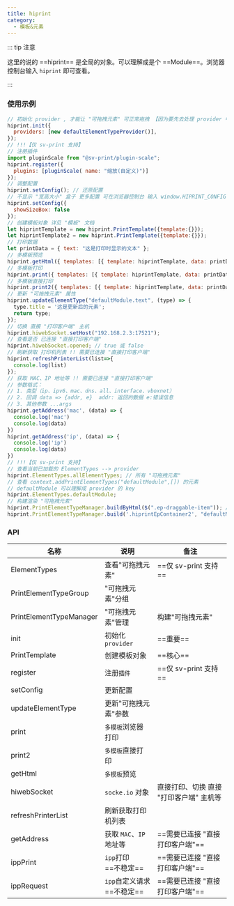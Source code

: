 ```yaml
---
title: hiprint
category:
  - 模板&元素
---
```


::: tip 注意

这里的说的 ==hiprint== 是全局的对象。可以理解成是个 ==Module==。浏览器控制台输入 `hiprint` 即可查看。

:::

### 使用示例

```js
// 初始化 provider , 才能让 "可拖拽元素" 可正常拖拽 【因为要先去处理 provider 中的 "tid"】
hiprint.init({
  providers: [new defaultElementTypeProvider()],
});
// !!!【仅 sv-print 支持】
// 注册插件
import pluginScale from "@sv-print/plugin-scale";
hiprint.register({
  plugins: [pluginScale( name: "缩放(自定义)")]
});
// 调整配置
hiprint.setConfig(); // 还原配置
// 不显示 "宽高大小" 盒子 更多配置 可在浏览器控制台 输入 window.HIPRINT_CONFIG 查看。
hiprint.setConfig({
  showSizeBox: false
});
// 创建模板对象 详见 "模板" 文档
let hiprintTemplate = new hiprint.PrintTemplate({template:{}});
let hiprintTemplate2 = new hiprint.PrintTemplate({template:{}});
// 打印数据
let printData = { text: "这是打印时显示的文本" };
// 多模板预览
hiprint.getHtml({ templates: [{ template: hiprintTemplate, data: printData }, { template: hiprintTemplate2, data: printData }] })
// 多模板打印
hiprint.print({ templates: [{ template: hiprintTemplate, data: printData }, { template: hiprintTemplate2, data: printData }] })
// 多模板直接打印
hiprint.print2({ templates: [{ template: hiprintTemplate, data: printData, options: {} }, { template: hiprintTemplate2, data: printData }], options: { printer: '', landscape: true } }, function (data) { console.log('printSuccess') }, function (e) { console.log('printError') })
// 更新 "可拖拽元素" 属性
hiprint.updateElementType("defaultModule.text", (type) => {
  type.title = '这是更新后的元素';
  return type;
});
// 切换 直接 "打印客户端" 主机
hiprint.hiwebSocket.setHost("192.168.2.3:17521");
// 查看是否 已连接 "直接打印客户端"
hiprint.hiwebSocket.opened; // true 或 false
// 刷新获取 打印机列表 !! 需要已连接 "直接打印客户端"
hiprint.refreshPrinterList(list=>{
  console.log(list)
});
// 获取 MAC、IP 地址等 !! 需要已连接 "直接打印客户端"
// 参数格式：
// 1. 类型（ip、ipv6、mac、dns、all、interface、vboxnet）
// 2. 回调 data => {addr, e}  addr: 返回的数据 e:错误信息
// 3. 其他参数 ...args
hiprint.getAddress('mac', (data) => {
  console.log('mac')
  console.log(data)
})
hiprint.getAddress('ip', (data) => {
  console.log('ip')
  console.log(data)
})
// !!!【仅 sv-print 支持】
// 查看当前已加载的 ElementTypes --> provider
hiprint.ElementTypes.allElementTypes; // 所有 "可拖拽元素"
// 查看 context.addPrintElementTypes("defaultModule",[]) 的元素
// defaultModule 可以理解成 provider 的 key
hiprint.ElementTypes.defaultModule;
// 构建渲染 "可拖拽元素"
hiprint.PrintElementTypeManager.buildByHtml($(".ep-draggable-item")); // 方式 1,完全自定义元素样式
hiprint.PrintElementTypeManager.build('.hiprintEpContainer2', "defaultModule"); // 方式 2,仅显示分组和自定义元素的标题
```

### API

| 名称                    | 说明                                 | 备注                                    |
| ----------------------- | ------------------------------------ | --------------------------------------- |
| ElementTypes            | 查看"可拖拽元素"                     | ==仅 sv-print 支持==                    |
| PrintElementTypeGroup   | "可拖拽元素"分组                     |                                         |
| PrintElementTypeManager | "可拖拽元素"管理                     | 构建"可拖拽元素"                        |
| init                    | 初始化`provider`                     | ==重要==                                |
| PrintTemplate           | 创建模板对象                         | ==核心==                                |
| register                | 注册`插件`                           | ==仅 sv-print 支持==                    |
| setConfig               | 更新配置                             |                                         |
| updateElementType       | 更新"可拖拽元素"参数                 |                                         |
| print                   | `多模板`浏览器打印                   |                                         |
| print2                  | `多模板`直接打印                     |                                         |
| getHtml                 | `多模板`预览                         |                                         |
| hiwebSocket             | `socke.io` 对象                      | 直接打印、切换 直接 "打印客户端" 主机等 |
| refreshPrinterList      | 刷新获取打印机列表                   |                                         |
| getAddress              | 获取 `MAC`、`IP` 地址等              | ==需要已连接 "直接打印客户端"==         |
| ippPrint                | `ipp`打印 <br/>==不稳定==       | ==需要已连接 "直接打印客户端"==         |
| ippRequest              | `ipp`自定义请求 <br/>==不稳定== | ==需要已连接 "直接打印客户端"==         |

